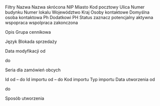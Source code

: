 Filtry
Nazwa
Nazwa skrócona
NIP
Miasto
Kod pocztowy
Ulica
Numer budynku
Numer lokalu
Województwo
Kraj
Osoby kontaktowe
Domyślna osoba kontaktowa
Ph
Dodatkowi PH
Status
 zaznacz
 potencjalny
 aktywna wspopraca
 wspolpraca zakonczona





Opis
Grupa cennikowa


Język
Blokada sprzedaży




Data modyfikacji
od

do

Seria dla zamówień obcych










Id
od
–
do
Id importu
od
–
do
Kod importu
Typ importu
Data utworzenia
od

do

Sposób utworzenia


